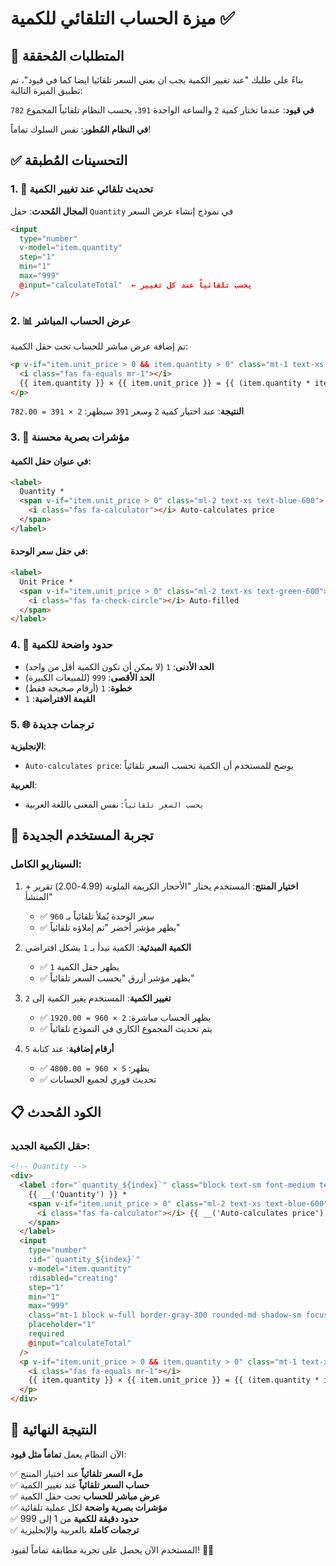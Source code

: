 # ميزة الحساب التلقائي للكمية ✅

## 🎯 المتطلبات المُحققة

بناءً على طلبك "عند تغيير الكمية يجب ان يعني السعر تلقائيا ايضا كما في قيود"، تم تطبيق الميزة التالية:

**في قيود**: عندما تختار كمية `2` والساعة الواحدة `391`، يحسب النظام تلقائياً المجموع `782`

**في النظام المُطور**: نفس السلوك تماماً! 

## ✅ التحسينات المُطبقة

### 1. 🔄 تحديث تلقائي عند تغيير الكمية

**المجال المُحدث**: حقل `Quantity` في نموذج إنشاء عرض السعر

```html
<input 
  type="number"
  v-model="item.quantity"
  step="1"
  min="1"
  max="999"
  @input="calculateTotal"  ← يحسب تلقائياً عند كل تغيير
/>
```

### 2. 📊 عرض الحساب المباشر

تم إضافة عرض مباشر للحساب تحت حقل الكمية:

```html
<p v-if="item.unit_price > 0 && item.quantity > 0" class="mt-1 text-xs text-blue-600">
  <i class="fas fa-equals mr-1"></i>
  {{ item.quantity }} × {{ item.unit_price }} = {{ (item.quantity * item.unit_price).toFixed(2) }}
</p>
```

**النتيجة**: عند اختيار كمية `2` وسعر `391` سيظهر:
`2 × 391 = 782.00`

### 3. 🎨 مؤشرات بصرية محسنة

#### في عنوان حقل الكمية:
```html
<label>
  Quantity *
  <span v-if="item.unit_price > 0" class="ml-2 text-xs text-blue-600">
    <i class="fas fa-calculator"></i> Auto-calculates price
  </span>
</label>
```

#### في حقل سعر الوحدة:
```html
<label>
  Unit Price *
  <span v-if="item.unit_price > 0" class="ml-2 text-xs text-green-600">
    <i class="fas fa-check-circle"></i> Auto-filled
  </span>
</label>
```

### 4. 🔧 حدود واضحة للكمية

- **الحد الأدنى**: `1` (لا يمكن أن تكون الكمية أقل من واحد)
- **الحد الأقصى**: `999` (للمبيعات الكبيرة)
- **خطوة**: `1` (أرقام صحيحة فقط)
- **القيمة الافتراضية**: `1`

### 5. 🌐 ترجمات جديدة

**الإنجليزية**:
- `Auto-calculates price`: يوضح للمستخدم أن الكمية تحسب السعر تلقائياً

**العربية**:
- `يحسب السعر تلقائياً`: نفس المعنى باللغة العربية

## 🎯 تجربة المستخدم الجديدة

### السيناريو الكامل:

1. **اختيار المنتج**: المستخدم يختار "الأحجار الكريمة الملونة (4.99-2.00) تقرير + المنشأ"
   - ✅ سعر الوحدة يُملأ تلقائياً بـ `960`
   - ✅ يظهر مؤشر أخضر "تم إملاؤه تلقائياً"

2. **الكمية المبدئية**: الكمية تبدأ بـ `1` بشكل افتراضي
   - ✅ يظهر حقل الكمية `1`
   - ✅ يظهر مؤشر أزرق "يحسب السعر تلقائياً"

3. **تغيير الكمية**: المستخدم يغير الكمية إلى `2`
   - ✅ يظهر الحساب مباشرة: `2 × 960 = 1920.00`
   - ✅ يتم تحديث المجموع الكاري في النموذج تلقائياً

4. **أرقام إضافية**: عند كتابة `5`
   - ✅ يظهر: `5 × 960 = 4800.00`
   - ✅ تحديث فوري لجميع الحسابات

## 📋 الكود المُحدث

### حقل الكمية الجديد:
```html
<!-- Quantity -->
<div>
  <label :for="`quantity_${index}`" class="block text-sm font-medium text-gray-700">
    {{ __('Quantity') }} *
    <span v-if="item.unit_price > 0" class="ml-2 text-xs text-blue-600">
      <i class="fas fa-calculator"></i> {{ __('Auto-calculates price') }}
    </span>
  </label>
  <input
    type="number"
    :id="`quantity_${index}`"
    v-model="item.quantity"
    :disabled="creating"
    step="1"
    min="1"
    max="999"
    class="mt-1 block w-full border-gray-300 rounded-md shadow-sm focus:ring-blue-500 focus:border-blue-500"
    placeholder="1"
    required
    @input="calculateTotal"
  />
  <p v-if="item.unit_price > 0 && item.quantity > 0" class="mt-1 text-xs text-blue-600">
    <i class="fas fa-equals mr-1"></i>
    {{ item.quantity }} × {{ item.unit_price }} = {{ (item.quantity * item.unit_price).toFixed(2) }}
  </p>
</div>
```

## 🚀 النتيجة النهائية

الآن النظام يعمل **تماماً مثل قيود**:

✅ **ملء السعر تلقائياً** عند اختيار المنتج  
✅ **حساب السعر تلقائياً** عند تغيير الكمية  
✅ **عرض مباشر للحساب** تحت حقل الكمية  
✅ **مؤشرات بصرية واضحة** لكل عملية تلقائية  
✅ **حدود دقيقة للكمية** من 1 إلى 999  
✅ **ترجمات كاملة** بالعربية والإنجليزية  

المستخدم الآن يحصل على تجربة مطابقة تماماً لقيود! 🎯✨

